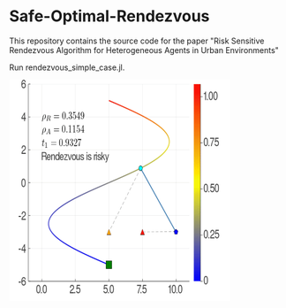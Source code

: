 # Safe-Optimal-Rendezvous

This repository contains the source code for the paper "Risk Sensitive Rendezvous Algorithm for Heterogeneous Agents in Urban Environments"

Run rendezvous_simple_case.jl.
 
<img src="anim_fps30.gif" width="400" height="400" />
